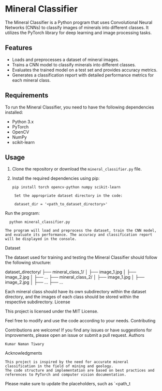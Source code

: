 # Mineral Classifier

The Mineral Classifier is a Python program that uses Convolutional Neural Networks (CNNs) to classify images of minerals into different classes. It utilizes the PyTorch library for deep learning and image processing tasks.

## Features

- Loads and preprocesses a dataset of mineral images.
- Trains a CNN model to classify minerals into different classes.
- Evaluates the trained model on a test set and provides accuracy metrics.
- Generates a classification report with detailed performance metrics for each mineral class.

## Requirements

To run the Mineral Classifier, you need to have the following dependencies installed:

- Python 3.x
- PyTorch
- OpenCV
- NumPy
- scikit-learn

## Usage

1. Clone the repository or download the `mineral_classifier.py` file.

2. Install the required dependencies using pip:

   ```shell
   pip install torch opencv-python numpy scikit-learn

    Set the appropriate dataset directory in the code:

    dataset_dir = '<path_to_dataset_directory>'

Run the program:

      python mineral_classifier.py

    The program will load and preprocess the dataset, train the CNN model, and evaluate its performance. The accuracy and classification report will be displayed in the console.

Dataset

The dataset used for training and testing the Mineral Classifier should follow the following structure:

dataset_directory/
├── mineral_class_1/
│   ├── image_1.jpg
│   ├── image_2.jpg
│   ├── ...
├── mineral_class_2/
│   ├── image_1.jpg
│   ├── image_2.jpg
│   ├── ...
├── ...

Each mineral class should have its own subdirectory within the dataset directory, and the images of each class should be stored within the respective subdirectory.
License

This project is licensed under the MIT License.

Feel free to modify and use the code according to your needs.
Contributing

Contributions are welcome! If you find any issues or have suggestions for improvements, please open an issue or submit a pull request.
Authors

    Kumar Naman Tiwary

Acknowledgments

    This project is inspired by the need for accurate mineral classification in the field of mining and geology.
    The code structure and implementation are based on best practices and references to PyTorch and computer vision documentation.

Please make sure to update the placeholders, such as `<path_t
